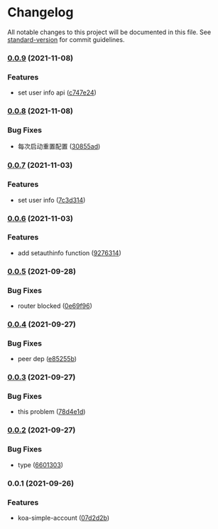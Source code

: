 # Changelog

All notable changes to this project will be documented in this file. See [standard-version](https://github.com/conventional-changelog/standard-version) for commit guidelines.

### [0.0.9](https://github.com/YuJianghao/koa-simple-account/compare/v0.0.8...v0.0.9) (2021-11-08)


### Features

* set user info api ([c747e24](https://github.com/YuJianghao/koa-simple-account/commit/c747e2491b519104368d4fd9df8bc8180bbb5cc5))

### [0.0.8](https://github.com/YuJianghao/koa-simple-account/compare/v0.0.7...v0.0.8) (2021-11-08)


### Bug Fixes

* 每次启动重置配置 ([30855ad](https://github.com/YuJianghao/koa-simple-account/commit/30855adba4a5fb1534722c5f17ec1e74b395cb89))

### [0.0.7](https://github.com/YuJianghao/koa-simple-account/compare/v0.0.6...v0.0.7) (2021-11-03)


### Features

* set user info ([7c3d314](https://github.com/YuJianghao/koa-simple-account/commit/7c3d314ca6715ec784629a312af0d9e6634be491))

### [0.0.6](https://github.com/YuJianghao/koa-simple-account/compare/v0.0.5...v0.0.6) (2021-11-03)


### Features

* add setauthinfo function ([9276314](https://github.com/YuJianghao/koa-simple-account/commit/9276314826d12dbd24f45d62f18f56e0b3c39155))

### [0.0.5](https://github.com/YuJianghao/koa-simple-account/compare/v0.0.4...v0.0.5) (2021-09-28)


### Bug Fixes

* router blocked ([0e69f96](https://github.com/YuJianghao/koa-simple-account/commit/0e69f9699f7241dadd89c1ba5c9625457b0bf7f2))

### [0.0.4](https://github.com/YuJianghao/koa-simple-account/compare/v0.0.3...v0.0.4) (2021-09-27)


### Bug Fixes

* peer dep ([e85255b](https://github.com/YuJianghao/koa-simple-account/commit/e85255bd9ae429c60fa9de2f2da0f740422f8282))

### [0.0.3](https://github.com/YuJianghao/koa-simple-account/compare/v0.0.2...v0.0.3) (2021-09-27)


### Bug Fixes

* this problem ([78d4e1d](https://github.com/YuJianghao/koa-simple-account/commit/78d4e1d5d9f3180503f3ca10533545780a40414b))

### [0.0.2](https://github.com/YuJianghao/koa-simple-account/compare/v0.0.1...v0.0.2) (2021-09-27)


### Bug Fixes

* type ([6601303](https://github.com/YuJianghao/koa-simple-account/commit/6601303cba924c5bf91416427413c1e17320bab3))

### 0.0.1 (2021-09-26)


### Features

* koa-simple-account ([07d2d2b](https://github.com/YuJianghao/koa-simple-account/commit/07d2d2b5ca108674f1ae954ca51b8360433d37e8))
